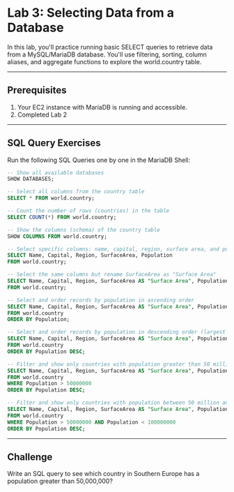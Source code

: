 # Lab 3: Selecting Data from a Database
In this lab, you'll practice running basic SELECT queries to retrieve data from a MySQL/MariaDB database. You'll use filtering, sorting, column aliases, and aggregate functions to explore the world.country table.

---

## Prerequisites
1. Your EC2 instance with MariaDB is running and accessible.
2. Completed Lab 2

---

## SQL Query Exercises
Run the following SQL Queries one by one in the MariaDB Shell:

```sql
-- Show all available databases
SHOW DATABASES;

-- Select all columns from the country table
SELECT * FROM world.country;

-- Count the number of rows (countries) in the table
SELECT COUNT(*) FROM world.country;

-- Show the columns (schema) of the country table
SHOW COLUMNS FROM world.country;

-- Select specific columns: name, capital, region, surface area, and population
SELECT Name, Capital, Region, SurfaceArea, Population
FROM world.country;

-- Select the same columns but rename SurfaceArea as "Surface Area"
SELECT Name, Capital, Region, SurfaceArea AS "Surface Area", Population 
FROM world.country;

-- Select and order records by population in ascending order
SELECT Name, Capital, Region, SurfaceArea AS "Surface Area", Population 
FROM world.country 
ORDER BY Population;

-- Select and order records by population in descending order (largest first)
SELECT Name, Capital, Region, SurfaceArea AS "Surface Area", Population 
FROM world.country 
ORDER BY Population DESC;

-- Filter and show only countries with population greater than 50 million, ordered by population descending
SELECT Name, Capital, Region, SurfaceArea AS "Surface Area", Population 
FROM world.country 
WHERE Population > 50000000 
ORDER BY Population DESC;

-- Filter and show only countries with population between 50 million and 100 million, ordered by population descending
SELECT Name, Capital, Region, SurfaceArea AS "Surface Area", Population 
FROM world.country 
WHERE Population > 50000000 AND Population < 100000000 
ORDER BY Population DESC;

```

---

## Challenge

Write an SQL query to see which country in Southern Europe has a population greater than 50,000,000?

